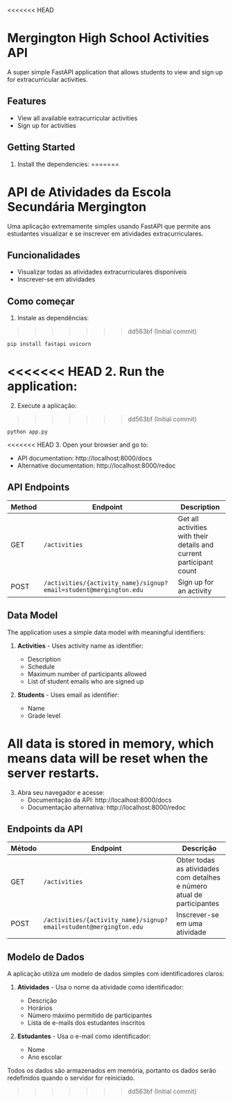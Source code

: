 <<<<<<< HEAD
# Mergington High School Activities API

A super simple FastAPI application that allows students to view and sign up for extracurricular activities.

## Features

- View all available extracurricular activities
- Sign up for activities

## Getting Started

1. Install the dependencies:
=======
# API de Atividades da Escola Secundária Mergington

Uma aplicação extremamente simples usando FastAPI que permite aos estudantes visualizar e se inscrever em atividades extracurriculares.

## Funcionalidades

- Visualizar todas as atividades extracurriculares disponíveis
- Inscrever-se em atividades

## Como começar

1. Instale as dependências:
>>>>>>> dd563bf (Initial commit)

   ```
   pip install fastapi uvicorn
   ```

<<<<<<< HEAD
2. Run the application:
=======
2. Execute a aplicação:
>>>>>>> dd563bf (Initial commit)

   ```
   python app.py
   ```

<<<<<<< HEAD
3. Open your browser and go to:
   - API documentation: http://localhost:8000/docs
   - Alternative documentation: http://localhost:8000/redoc

## API Endpoints

| Method | Endpoint                                                          | Description                                                         |
| ------ | ----------------------------------------------------------------- | ------------------------------------------------------------------- |
| GET    | `/activities`                                                     | Get all activities with their details and current participant count |
| POST   | `/activities/{activity_name}/signup?email=student@mergington.edu` | Sign up for an activity                                             |

## Data Model

The application uses a simple data model with meaningful identifiers:

1. **Activities** - Uses activity name as identifier:

   - Description
   - Schedule
   - Maximum number of participants allowed
   - List of student emails who are signed up

2. **Students** - Uses email as identifier:
   - Name
   - Grade level

All data is stored in memory, which means data will be reset when the server restarts.
=======
3. Abra seu navegador e acesse:
   - Documentação da API: http://localhost:8000/docs
   - Documentação alternativa: http://localhost:8000/redoc

## Endpoints da API

| Método | Endpoint                                                          | Descrição                                                                  |
| ------ | ----------------------------------------------------------------- | -------------------------------------------------------------------------- |
| GET    | `/activities`                                                     | Obter todas as atividades com detalhes e número atual de participantes     |
| POST   | `/activities/{activity_name}/signup?email=student@mergington.edu` | Inscrever-se em uma atividade                                              |

## Modelo de Dados

A aplicação utiliza um modelo de dados simples com identificadores claros:

1. **Atividades** - Usa o nome da atividade como identificador:

   - Descrição
   - Horários
   - Número máximo permitido de participantes
   - Lista de e-mails dos estudantes inscritos

2. **Estudantes** - Usa o e-mail como identificador:
   - Nome
   - Ano escolar

Todos os dados são armazenados em memória, portanto os dados serão redefinidos quando o servidor for reiniciado.
>>>>>>> dd563bf (Initial commit)
